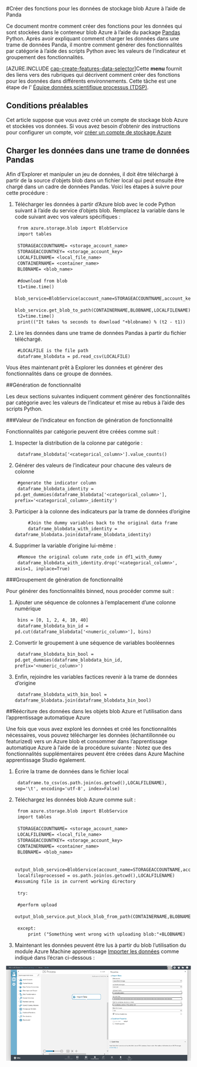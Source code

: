 <properties
    pageTitle="Créer des fonctions pour les données de stockage blob Azure à l’aide de Panda | Microsoft Azure"
    description="Découvrez comment créer des fonctions pour les données qui sont stockées dans le conteneur blob Azure avec le package Panda Python."
    services="machine-learning,storage"
    documentationCenter=""
    authors="bradsev"
    manager="jhubbard"
    editor="cgronlun" />

<tags
    ms.service="machine-learning"
    ms.workload="data-services"
    ms.tgt_pltfrm="na"
    ms.devlang="na"
    ms.topic="article"
    ms.date="09/19/2016"
    ms.author="bradsev;garye" />

#<a name="create-features-for-azure-blob-storage-data-using-panda"></a>Créer des fonctions pour les données de stockage blob Azure à l’aide de Panda

Ce document montre comment créer des fonctions pour les données qui sont stockées dans le conteneur blob Azure à l’aide du package [Pandas](http://pandas.pydata.org/) Python. Après avoir expliquant comment charger les données dans une trame de données Panda, il montre comment générer des fonctionnalités par catégorie à l’aide des scripts Python avec les valeurs de l’indicateur et groupement des fonctionnalités.

[AZURE.INCLUDE [cap-create-features-data-selector](../../includes/cap-create-features-selector.md)]Cette **menu** fournit des liens vers des rubriques qui décrivent comment créer des fonctions pour les données dans différents environnements. Cette tâche est une étape de l' [Équipe données scientifique processus (TDSP)](https://azure.microsoft.com/documentation/learning-paths/cortana-analytics-process/).


## <a name="prerequisites"></a>Conditions préalables

Cet article suppose que vous avez créé un compte de stockage blob Azure et stockées vos données. Si vous avez besoin d’obtenir des instructions pour configurer un compte, voir [créer un compte de stockage Azure](../storage/storage-create-storage-account.md#create-a-storage-account)


## <a name="load-the-data-into-a-pandas-data-frame"></a>Charger les données dans une trame de données Pandas
Afin d’Explorer et manipuler un jeu de données, il doit être téléchargé à partir de la source d’objets blob dans un fichier local qui peut ensuite être chargé dans un cadre de données Pandas. Voici les étapes à suivre pour cette procédure :

1. Télécharger les données à partir d’Azure blob avec le code Python suivant à l’aide du service d’objets blob. Remplacez la variable dans le code suivant avec vos valeurs spécifiques :

        from azure.storage.blob import BlobService
        import tables

        STORAGEACCOUNTNAME= <storage_account_name>
        STORAGEACCOUNTKEY= <storage_account_key>
        LOCALFILENAME= <local_file_name>        
        CONTAINERNAME= <container_name>
        BLOBNAME= <blob_name>

        #download from blob
        t1=time.time()
        blob_service=BlobService(account_name=STORAGEACCOUNTNAME,account_key=STORAGEACCOUNTKEY)
        blob_service.get_blob_to_path(CONTAINERNAME,BLOBNAME,LOCALFILENAME)
        t2=time.time()
        print(("It takes %s seconds to download "+blobname) % (t2 - t1))


2. Lire les données dans une trame de données Pandas à partir du fichier téléchargé.

        #LOCALFILE is the file path
        dataframe_blobdata = pd.read_csv(LOCALFILE)

Vous êtes maintenant prêt à Explorer les données et générer des fonctionnalités dans ce groupe de données.

##<a name="blob-featuregen"></a>Génération de fonctionnalité

Les deux sections suivantes indiquent comment générer des fonctionnalités par catégorie avec les valeurs de l’indicateur et mise au rebus à l’aide des scripts Python.

###<a name="blob-countfeature"></a>Valeur de l’indicateur en fonction de génération de fonctionnalité

Fonctionnalités par catégorie peuvent être créées comme suit :

1. Inspecter la distribution de la colonne par catégorie :

        dataframe_blobdata['<categorical_column>'].value_counts()

2. Générer des valeurs de l’indicateur pour chacune des valeurs de colonne

        #generate the indicator column
        dataframe_blobdata_identity = pd.get_dummies(dataframe_blobdata['<categorical_column>'], prefix='<categorical_column>_identity')

3. Participer à la colonne des indicateurs par la trame de données d’origine

            #Join the dummy variables back to the original data frame
            dataframe_blobdata_with_identity = dataframe_blobdata.join(dataframe_blobdata_identity)

4. Supprimer la variable d’origine lui-même :

        #Remove the original column rate_code in df1_with_dummy
        dataframe_blobdata_with_identity.drop('<categorical_column>', axis=1, inplace=True)

###<a name="blob-binningfeature"></a>Groupement de génération de fonctionnalité

Pour générer des fonctionnalités binned, nous procéder comme suit :

1. Ajouter une séquence de colonnes à l’emplacement d’une colonne numérique

        bins = [0, 1, 2, 4, 10, 40]
        dataframe_blobdata_bin_id = pd.cut(dataframe_blobdata['<numeric_column>'], bins)

2. Convertir le groupement à une séquence de variables booléennes

        dataframe_blobdata_bin_bool = pd.get_dummies(dataframe_blobdata_bin_id, prefix='<numeric_column>')

3. Enfin, rejoindre les variables factices revenir à la trame de données d’origine

        dataframe_blobdata_with_bin_bool = dataframe_blobdata.join(dataframe_blobdata_bin_bool)

##<a name="sql-featuregen"></a>Réécriture des données dans les objets blob Azure et l’utilisation dans l’apprentissage automatique Azure

Une fois que vous avez exploré les données et créé les fonctionnalités nécessaires, vous pouvez télécharger les données (échantillonnée ou featurized) vers un Azure blob et consommer dans l’apprentissage automatique Azure à l’aide de la procédure suivante : Notez que des fonctionnalités supplémentaires peuvent être créées dans Azure Machine apprentissage Studio également.
1. Écrire la trame de données dans le fichier local

        dataframe.to_csv(os.path.join(os.getcwd(),LOCALFILENAME), sep='\t', encoding='utf-8', index=False)

2. Téléchargez les données blob Azure comme suit :

        from azure.storage.blob import BlobService
        import tables

        STORAGEACCOUNTNAME= <storage_account_name>
        LOCALFILENAME= <local_file_name>
        STORAGEACCOUNTKEY= <storage_account_key>
        CONTAINERNAME= <container_name>
        BLOBNAME= <blob_name>

        output_blob_service=BlobService(account_name=STORAGEACCOUNTNAME,account_key=STORAGEACCOUNTKEY)    
        localfileprocessed = os.path.join(os.getcwd(),LOCALFILENAME) #assuming file is in current working directory

        try:

        #perform upload
        output_blob_service.put_block_blob_from_path(CONTAINERNAME,BLOBNAME,localfileprocessed)

        except:         
            print ("Something went wrong with uploading blob:"+BLOBNAME)

3. Maintenant les données peuvent être lus à partir du blob l’utilisation du module Azure Machine apprentissage [Importer les données](https://msdn.microsoft.com/library/azure/4e1b0fe6-aded-4b3f-a36f-39b8862b9004/) comme indiqué dans l’écran ci-dessous :

![objets blob Reader](./media/machine-learning-data-science-process-data-blob/reader_blob.png)

